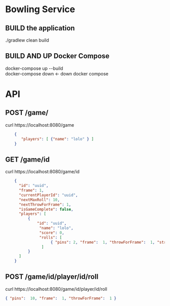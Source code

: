 # Bowling Service

## BUILD the application 
./gradlew clean build   

## BUILD AND UP Docker Compose 
docker-compose up --build   
docker-compose down <- down docker compose     

# API  
## POST /game/
curl https://localhost:8080/game 
```json
    {
       "players": [ {"name": "lolo" } ]
    }
```

## GET /game/id
curl https://localhost:8080/game/id 
```json
    {
      "id": "uuid",
      "frame": 1,
      "currentPlayerId": "uuid",
      "nextMaxRoll": 10,
      "nextThrowForFrame": 1,
      "isGameComplete": false,
      "players": [
          {
              "id": "uuid",
               "name": "lolo",
               "score": 0,
               "rolls": [
                    { "pins": 2, "frame":  1, "throwForFrame":  1, "strike": false, "spare":  false }
                ]                 
          }               
      ]
    }
```

## POST /game/id/player/id/roll
curl https://localhost:8080/game/id/player/id/roll 
```json
{ "pins":  10, "frame":  1, "throwForFrame":  1 }
```



